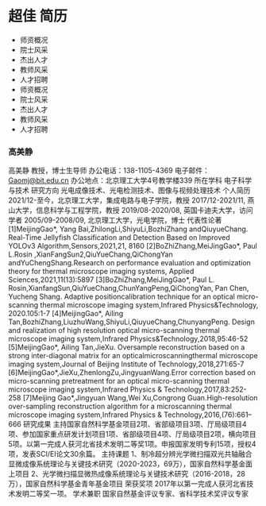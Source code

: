 # 超佳 简历
- 师资概况
- 院士风采
- 杰出人才
- 教师风采
- 人才招聘
- 师资概况
- 院士风采
- 杰出人才
- 教师风采
- 人才招聘

### 高美静
高美静
教授，博士生导师
办公电话：138-1105-4369
电子邮件：Gaomj@bit.edu.cn
办公地点：北京理工大学4号教学楼339
所在学科
电子科学与技术
研究方向
光电成像技术、光电检测技术、图像与视频处理技术
个人简历
2021/12-至今，北京理工大学，集成电路与电子学院，教授
2017/12-2021/11, 燕山大学，信息科学与工程学院，教授
2019/08-2020/08, 英国卡迪夫大学，访问学者
2005/09-2008/09, 北京理工大学，光电学院，博士
代表性论著
[1]MeijingGao*, Yang Bai,ZhilongLi,ShiyuLi,BozhiZhang andQiuyueChang. Real-Time Jellyfish Classification and Detection Based on Improved YOLOv3 Algorithm,Sensors,2021,21, 8160
[2]BoZhiZhang,MeiJingGao*, Paul L.Rosin ,XianFangSun2,QiuYueChang,QiChongYan andYuChengShang.Research on performance evaluation and optimization theory for thermal microscope imaging systems, Applied Sciences,2021,11(13):5897
[3]BoZhiZhang,MeiJingGao*, Paul L. Rosin,XianfangSun,QiuYueChang,ChunYangPeng,QiChongYan, Pan Chen, Yucheng Shang. Adaptive positioncalibration technique for an optical micro-scanning thermal microscope imaging system,Infrared Physics&Technology, 2020.105:1-7
[4]MeijingGao*, Ailing Tan,BozhiZhang,LiuzhuWang,ShiyuLi,QiuyueChang,ChunyangPeng. Design and realization of high resolution optical micro-scanning thermal microscope imaging system,Infrared Physics&Technology,2018,95:46-52
[5]MeijingGao*, Ailing Tan,JieXu. Oversample reconstruction based on a strong inter-diagonal matrix for an opticalmicroscanningthermal microscope imaging system,Journal of Beijing Institute of Technology,2018,271:65-7
[6]MeijingGao*,JieXu,ZhenlongZu,JingyuanWang.Error correction based on micro-scanning pretreatment for an optical micro-scanning thermal microscope imaging system,Infrared Physics & Technology,2017,83:252-258
[7]Meijing Gao*,Jingyuan Wang,Wei Xu,Congrong Guan.High-resolution over-sampling reconstruction algorithm for a microscanning thermal microscope imaging system,Infrared Physics & Technology,2016,(76):661–666
研究成果
主持国家自然科学基金项目2项、省部级项目3项、厅局级项目4项、参加国家重点研发计划项目1项、省部级项目4项、厅局级项目2项，横向项目5项。以第一完成人获河北省技术发明二等奖1项。申报国家发明专利15项，授权4项，发表SCI/EI论文30余篇。
主持课题
1、制冷超分辨光学微扫描双光共轴融合显微成像系统理论与关键技术研究（2020-2023，69万），国家自然科学基金面上项目
2、光学微扫描显微热成像系统理论与关键技术研究（2016-2018，28万），国家自然科学基金青年基金项目
荣获奖项
2017年以第一完成人获河北省技术发明二等奖一项。
学术兼职
国家自然基金评议专家、省科学技术奖评议专家
